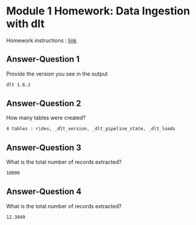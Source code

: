 # Module 1 Homework: Data Ingestion with dlt

Homework instructions : [link](https://github.com/DataTalksClub/data-engineering-zoomcamp/blob/main/cohorts/2025/workshops/dlt/dlt_homework.md)

## Answer-Question 1

Provide the version you see in the output

```bash
dlt 1.6.1
```

## Answer-Question 2

How many tables were created?

```bash
4 tables : rides, _dlt_version, _dlt_pipeline_state, _dlt_loads
```

## Answer-Question 3

What is the total number of records extracted?

```bash
10000
```

## Answer-Question 4

What is the total number of records extracted?

```bash
12.3049
```
